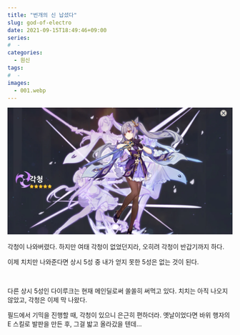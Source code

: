```yaml
---
title: "번개의 신 납셨다"
slug: god-of-electro
date: 2021-09-15T18:49:46+09:00
series:
#  - 
categories:
  - 원신
tags:
#  - 
images:
  - 001.webp
---
```


![](001.webp)

각청이 나와버렸다. 하지만 여태 각청이 없었던지라, 오히려 각청이 반갑기까지 하다.

이제 치치만 나와준다면 상시 5성 중 내가 얻지 못한 5성은 없는 것이 된다.

&nbsp;

다른 상시 5성인 다이루크는 현재 메인딜로써 쏠쏠히 써먹고 있다. 치치는 아직 나오지 않았고, 각청은 이제 막 나왔다.

필드에서 기믹을 진행할 때, 각청이 있으니 은근히 편하더라. 옛날이었다면 바위 행자의 E 스킬로 발판을 만든 후, 그걸 밟고 올라갔을 텐데...
